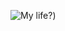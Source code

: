 ![My life?](https://media.discordapp.net/attachments/920649468418850826/1245486414284456038/image.png?ex=665a3e9d&is=6658ed1d&hm=d7184aa8c9fd9c616276520fa1ca2d0c19627e2a3e1251c76ae31f65f3b48703&=&format=webp&quality=lossless&width=840&height=453))
